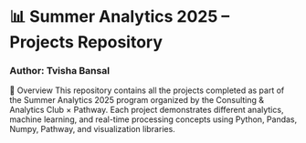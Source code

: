 # 📊 Summer Analytics 2025 – Projects Repository
### Author: Tvisha Bansal
📖 Overview
This repository contains all the projects completed as part of the Summer Analytics 2025 program organized by the Consulting & Analytics Club × Pathway. Each project demonstrates different analytics, machine learning, and real-time processing concepts using Python, Pandas, Numpy, Pathway, and visualization libraries.


